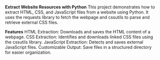 **Extract Website Resources with Python**
This project demonstrates how to extract HTML, CSS, and JavaScript files from a website using Python. It uses the requests library to fetch the webpage and cssutils to parse and retrieve external CSS files.

**Features**
HTML Extraction: Downloads and saves the HTML content of a webpage.
CSS Extraction: Identifies and downloads linked CSS files using the cssutils library.
JavaScript Extraction: Detects and saves external JavaScript files.
Customizable Output: Save files in a structured directory for easier organization.
